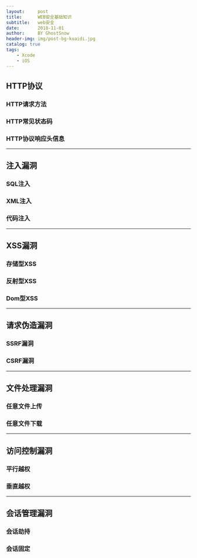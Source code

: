 ```yaml
---
layout:     post
title:      WEB安全基础知识
subtitle:   web安全
date:       2018-11-01
author:     BY GhostSnow
header-img: img/post-bg-kuaidi.jpg
catalog: true
tags:
    - Xcode
    - iOS
---
```



## HTTP协议
### HTTP请求方法
### HTTP常见状态码
### HTTP协议响应头信息

-------

## 注入漏洞
### SQL注入
### XML注入
### 代码注入

-------

## XSS漏洞
### 存储型XSS
### 反射型XSS
### Dom型XSS

-------

## 请求伪造漏洞
### SSRF漏洞
### CSRF漏洞

-------

## 文件处理漏洞
### 任意文件上传
### 任意文件下载

-------

## 访问控制漏洞
### 平行越权
### 垂直越权

-------

## 会话管理漏洞
### 会话劫持
### 会话固定